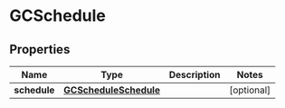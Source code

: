 # GCSchedule

## Properties
Name | Type | Description | Notes
------------ | ------------- | ------------- | -------------
**schedule** | [**GCScheduleSchedule**](GCScheduleSchedule.md) |  |  [optional]
